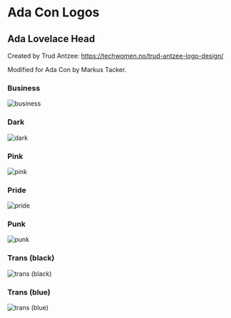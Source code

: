 # Ada Con Logos

## Ada Lovelace Head

Created by Trud Antzee: <https://techwomen.no/trud-antzee-logo-design/>

Modified for Ada Con by Markus Tacker.

### Business

![business](./ada-lovelace-logo-business.svg)

### Dark

![dark](./ada-lovelace-logo-dark.svg)

### Pink

![pink](./ada-lovelace-logo-pink.svg)

### Pride

![pride](./ada-lovelace-logo-pride.svg)

### Punk

![punk](./ada-lovelace-logo-punk.svg)

### Trans (black)

![trans (black)](./ada-lovelace-logo-trans-black.svg)

### Trans (blue)

![trans (blue)](./ada-lovelace-logo-trans-blue.svg)
